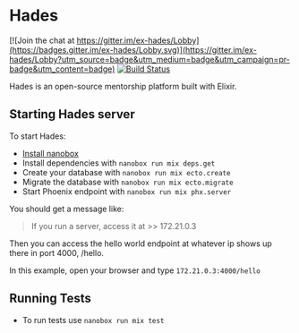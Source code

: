 # Hades

[![Join the chat at https://gitter.im/ex-hades/Lobby](https://badges.gitter.im/ex-hades/Lobby.svg)](https://gitter.im/ex-hades/Lobby?utm_source=badge&utm_medium=badge&utm_campaign=pr-badge&utm_content=badge) [![Build Status](https://circleci.com/gh/lbighetti/hades/tree/master.svg?style=svg&circle-token=1377ab1f1387cf61a423b4e2a607fe6925166e4e)](https://circleci.com/gh/lbighetti/hades/tree/master)

Hades is an open-source mentorship platform built with Elixir.

## Starting Hades server

To start Hades:

  * [Install nanobox](https://docs.nanobox.io/install/)
  * Install dependencies with `nanobox run mix deps.get`
  * Create your database with `nanobox run mix ecto.create`
  * Migrate the database with `nanobox run mix ecto.migrate`
  * Start Phoenix endpoint with `nanobox run mix phx.server`

You should get a message like:

> If you run a server, access it at >> 172.21.0.3

Then you can access the hello world endpoint at whatever ip shows up there in port 4000, /hello.

In this example, open your browser and type `172.21.0.3:4000/hello`


## Running Tests

* To run tests use `nanobox run mix test`
